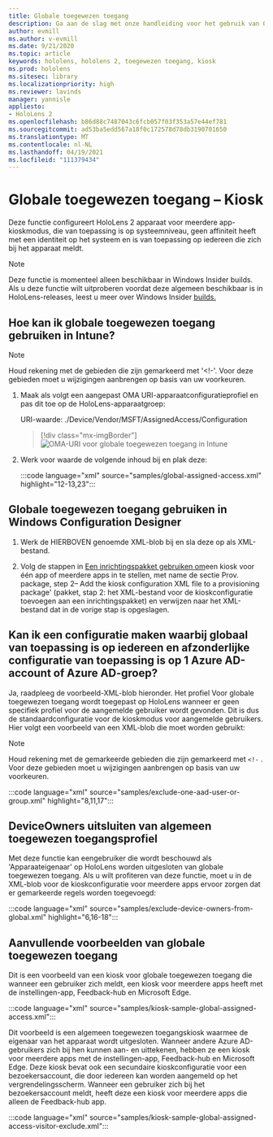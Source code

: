 ```yaml
---
title: Globale toegewezen toegang
description: Ga aan de slag met onze handleiding voor het gebruik van OMA-URI voor globale kiosken voor toegewezen toegang met Intune en Windows Configuration Designer.
author: evmill
ms.author: v-evmill
ms.date: 9/21/2020
ms.topic: article
keywords: hololens, hololens 2, toegewezen toegang, kiosk
ms.prod: hololens
ms.sitesec: library
ms.localizationpriority: high
ms.reviewer: lavinds
manager: yannisle
appliesto:
- HoloLens 2
ms.openlocfilehash: b86d88c7487043c6fcb057f03f353a57e44ef781
ms.sourcegitcommit: ad53ba5edd567a18f0c172578d78db3190701650
ms.translationtype: MT
ms.contentlocale: nl-NL
ms.lasthandoff: 04/19/2021
ms.locfileid: "111379434"
---
```

# <a name="global-assigned-access--kiosk"></a>Globale toegewezen toegang – Kiosk

Deze functie configureert HoloLens 2 apparaat voor meerdere app-kioskmodus, die van toepassing is op systeemniveau, geen affiniteit heeft met een identiteit op het systeem en is van toepassing op iedereen die zich bij het apparaat meldt.

> [!NOTE]
> Deze functie is momenteel alleen beschikbaar in Windows Insider builds. Als u deze functie wilt uitproberen voordat deze algemeen beschikbaar is in HoloLens-releases, leest u meer over Windows Insider [builds.](hololens-insider.md)

## <a name="how-to-use-global-assigned-access-in-intune"></a>Hoe kan ik globale toegewezen toegang gebruiken in Intune?

> [!NOTE]
> Houd rekening met de gebieden die zijn gemarkeerd met '<!-'. Voor deze gebieden moet u wijzigingen aanbrengen op basis van uw voorkeuren.

1. Maak als volgt een aangepast OMA URI-apparaatconfiguratieprofiel en pas dit toe op de HoloLens-apparaatgroep:

    URI-waarde: ./Device/Vendor/MSFT/AssignedAccess/Configuration

    > [!div class="mx-imgBorder"]
    > ![OMA-URI voor globale toegewezen toegang in Intune](images/global-assigned-access-omauri.png)

2. Werk voor waarde de volgende inhoud bij en plak deze:

    :::code language="xml" source="samples/global-assigned-access.xml" highlight="12-13,23":::

## <a name="how-to-use-global-assigned-access-in-windows-configuration-designer"></a>Globale toegewezen toegang gebruiken in Windows Configuration Designer

1. Werk de HIERBOVEN genoemde XML-blob bij en sla deze op als XML-bestand. 

2. Volg de stappen in [Een inrichtingspakket gebruiken om](https://docs.microsoft.com/hololens/hololens-kiosk#use-a-provisioning-package-to-set-up-a-single-app-or-multi-app-kiosk)een kiosk voor één app of meerdere apps in te stellen, met name de sectie Prov. package, step 2– Add the kiosk configuration XML file to a provisioning package' (pakket, stap 2: het XML-bestand voor de kioskconfiguratie toevoegen aan een inrichtingspakket) en verwijzen naar het XML-bestand dat in de vorige stap is opgeslagen.

## <a name="can-i-create-a-configuration-where-global-applies-to-everyone-and-separate-configuration-applies-to-1-azure-ad-account-or-azure-ad-group"></a>Kan ik een configuratie maken waarbij globaal van toepassing is op iedereen en afzonderlijke configuratie van toepassing is op 1 Azure AD-account of Azure AD-groep? 

Ja, raadpleeg de voorbeeld-XML-blob hieronder. Het profiel Voor globale toegewezen toegang wordt toegepast op HoloLens wanneer er geen specifiek profiel voor de aangemelde gebruiker wordt gevonden. Dit is dus de standaardconfiguratie voor de kioskmodus voor aangemelde gebruikers.
Hier volgt een voorbeeld van een XML-blob die moet worden gebruikt:

> [!NOTE]
> Houd rekening met de gemarkeerde gebieden die zijn gemarkeerd met `<!-` . Voor deze gebieden moet u wijzigingen aanbrengen op basis van uw voorkeuren.

 :::code language="xml" source="samples/exclude-one-aad-user-or-group.xml" highlight="8,11,17":::

## <a name="excluding-deviceowners-from-global-assigned-access-profile"></a>DeviceOwners uitsluiten van algemeen toegewezen toegangsprofiel

Met deze functie kan een[](security-adminless-os.md)gebruiker die wordt beschouwd als 'Apparaateigenaar' op HoloLens worden uitgesloten van globale toegewezen toegang. Als u wilt profiteren van deze functie, moet u in de XML-blob voor de kioskconfiguratie voor meerdere apps ervoor zorgen dat er gemarkeerde regels worden toegevoegd:

 :::code language="xml" source="samples/exclude-device-owners-from-global.xml" highlight="6,16-18":::

## <a name="additional-global-assigned-access-examples"></a>Aanvullende voorbeelden van globale toegewezen toegang

Dit is een voorbeeld van een kiosk voor globale toegewezen toegang die wanneer een gebruiker zich meldt, een kiosk voor meerdere apps heeft met de instellingen-app, Feedback-hub en Microsoft Edge.

:::code language="xml" source="samples/kiosk-sample-global-assigned-access.xml":::

Dit voorbeeld is een algemeen toegewezen toegangskiosk waarmee de eigenaar van het apparaat wordt uitgesloten. Wanneer andere Azure AD-gebruikers zich bij hen kunnen aan- en uittekenen, hebben ze een kiosk voor meerdere apps met de instellingen-app, Feedback-hub en Microsoft Edge. Deze kiosk bevat ook een secundaire kioskconfiguratie voor een bezoekersaccount, die door iedereen kan worden aangemeld op het vergrendelingsscherm. Wanneer een gebruiker zich bij het bezoekersaccount meldt, heeft deze een kiosk voor meerdere apps die alleen de Feedback-hub app.

:::code language="xml" source="samples/kiosk-sample-global-assigned-access-visitor-exclude.xml":::
